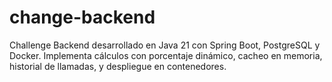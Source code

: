 # change-backend
Challenge Backend desarrollado en Java 21 con Spring Boot, PostgreSQL y Docker. Implementa cálculos con porcentaje dinámico, cacheo en memoria, historial de llamadas, y despliegue en contenedores.
